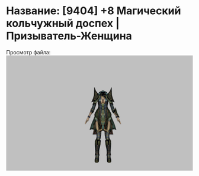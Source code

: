 # Название: [9404] +8 Магический кольчужный доспех | Призыватель-Женщина

Просмотр файла:
![p090005.png](p090005.png)